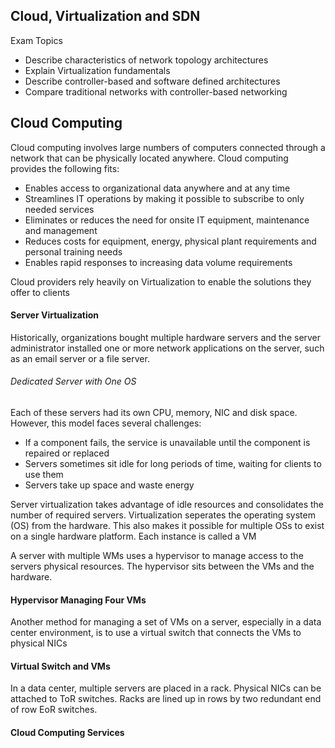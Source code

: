 ## Cloud, Virtualization and SDN

Exam Topics
* Describe characteristics of network topology architectures
* Explain Virtualization fundamentals
* Describe controller-based and software defined architectures 
* Compare traditional networks with controller-based networking 

## Cloud Computing 

Cloud computing involves large numbers of computers connected through a network that can be physically located anywhere. Cloud computing provides the following fits:
* Enables access to organizational data anywhere and at any time
* Streamlines IT operations by making it possible to subscribe to only needed services 
* Eliminates or reduces the need for onsite IT equipment, maintenance and management 
* Reduces costs for equipment, energy, physical plant requirements and personal training needs
* Enables rapid responses to increasing data volume requirements

Cloud providers rely heavily on Virtualization to enable the solutions they offer to clients 

#### Server Virtualization

Historically, organizations bought multiple hardware servers and the server administrator installed one or more network applications on the server, such as an email server or a file server.

###### Dedicated Server with One OS 

Each of these servers had its own CPU, memory, NIC and disk space. However, this model faces several challenges:
- If a component fails, the service is unavailable until the component is repaired or replaced
- Servers sometimes sit idle for long periods of time, waiting for clients to use them 
- Servers take up space and waste energy 

Server virtualization takes advantage of idle resources and consolidates the number of required servers. Virtualization seperates the operating system (OS) from the hardware. This also makes it possible for multiple OSs to exist on a single hardware platform. Each instance is called a VM 

A server with multiple WMs uses a hypervisor to manage access to the servers physical resources. The hypervisor sits between the VMs and the hardware.

#### Hypervisor Managing Four VMs

Another method for managing a set of VMs on a server, especially in a data center environment, is to use a virtual switch that connects the VMs to physical NICs

#### Virtual Switch and VMs

In a data center, multiple servers are placed in a rack. Physical NICs can be attached to ToR switches. Racks are lined up in rows by two redundant end of row EoR switches.

#### Cloud Computing Services

